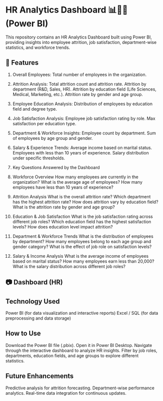 # HR Analytics Dashboard 📊👨‍💼 (Power BI)
This repository contains an HR Analytics Dashboard built using Power BI, providing insights into employee attrition, job satisfaction, department-wise statistics, and workforce trends.

## 📌 Features
1) Overall Employees: Total number of employees in the organization.
2) Attrition Analysis:
Total attrition count and attrition rate.
Attrition by department (R&D, Sales, HR).
Attrition by education field (Life Sciences, Medical, Marketing, etc.).
Attrition rate by gender and age group.

4) Employee Education Analysis:
Distribution of employees by education field and degree type.
5) Job Satisfaction Analysis:
Employee job satisfaction rating by role.
Max satisfaction per education type.
6) Department & Workforce Insights:
Employee count by department.
Sum of employees by age group and gender.
7) Salary & Experience Trends:
Average income based on marital status.
Employees with less than 10 years of experience.
Salary distribution under specific thresholds.
8) Key Questions Answered by the Dashboard
9) Workforce Overview
How many employees are currently in the organization?
What is the average age of employees?
How many employees have less than 10 years of experience?
10) Attrition Analysis
What is the overall attrition rate?
Which department has the highest attrition rate?
How does attrition vary by education field?
What is the attrition rate by gender and age group?
11) Education & Job Satisfaction
What is the job satisfaction rating across different job roles?
Which education field has the highest satisfaction levels?
How does education level impact attrition?
12) Department & Workforce Trends
What is the distribution of employees by department?
How many employees belong to each age group and gender category?
What is the effect of job role on satisfaction levels?
13) Salary & Income Analysis
What is the average income of employees based on marital status?
How many employees earn less than 20,000?
What is the salary distribution across different job roles?
## 📷 Dashboard (HR)



## Technology Used
Power BI (for data visualization and interactive reports)
Excel / SQL (for data preprocessing and data storage)
## How to Use
Download the Power BI file (.pbix).
Open it in Power BI Desktop.
Navigate through the interactive dashboard to analyze HR insights.
Filter by job roles, departments, education fields, and age groups to explore different statistics.
## Future Enhancements
Predictive analysis for attrition forecasting.
Department-wise performance analytics.
Real-time data integration for continuous updates.
